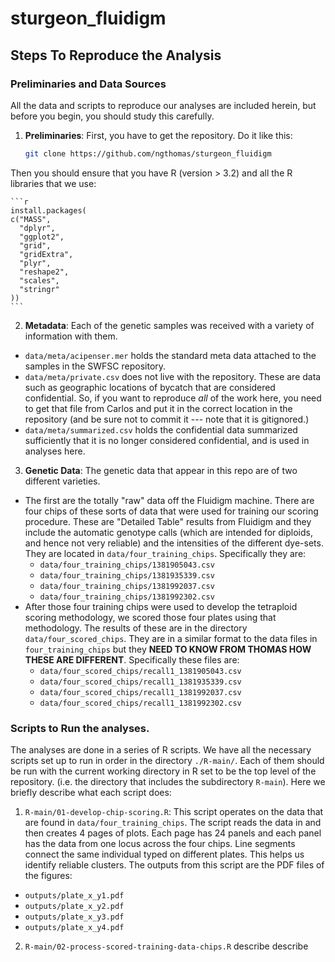 # sturgeon_fluidigm


## Steps To Reproduce the Analysis

### Preliminaries and Data Sources
All the data and scripts to reproduce our analyses are included herein, but
before you begin, you should study this carefully.

1. __Preliminaries__: First, you have to get the repository.  Do it like this:

    ```sh
    git clone https://github.com/ngthomas/sturgeon_fluidigm
    ```
  
  Then you should ensure that you have R (version > 3.2) and all the R libraries that we use:
  
    ```r
    install.packages(
    c("MASS", 
      "dplyr", 
      "ggplot2", 
      "grid", 
      "gridExtra", 
      "plyr", 
      "reshape2", 
      "scales", 
      "stringr"
    ))
    ```
    
2. __Metadata__: Each of the genetic samples was received with a variety of information with them.
  * `data/meta/acipenser.mer` holds the standard meta data attached to the samples in the SWFSC repository.
  * `data/meta/private.csv` does not live with the repository.  These are data such as geographic locations of bycatch that are considered confidential.  So, if you want to reproduce _all_ of the work here, you need to get that file from Carlos and put it in the correct location in the repository (and be sure not to commit  it --- note that it is gitignored.)
  * `data/meta/summarized.csv` holds the confidential data summarized sufficiently that it is no longer considered confidential, and is used in analyses here.
3. __Genetic Data__: The genetic data that appear in this repo are of two different varieties.  
  * The first are the totally "raw" data off the Fluidigm machine.  There are four chips of these sorts of data that were used for training our scoring procedure. These are "Detailed Table" results from Fluidigm and they include the automatic genotype calls (which are intended for diploids, and hence not very reliable) and the intensities of the different dye-sets. They are located in `data/four_training_chips`.  Specifically they are:
    - `data/four_training_chips/1381905043.csv`
    - `data/four_training_chips/1381935339.csv`
    - `data/four_training_chips/1381992037.csv`
    - `data/four_training_chips/1381992302.csv`
  * After those four training chips were used to develop the tetraploid scoring methodology, we scored those four plates using that methodology.  The results of these are in the directory `data/four_scored_chips`.  They are in a similar format to the data files in `four_training_chips` but they __NEED TO KNOW FROM THOMAS HOW THESE ARE DIFFERENT__.  Specifically these files are:
    - `data/four_scored_chips/recall1_1381905043.csv`
    - `data/four_scored_chips/recall1_1381935339.csv`
    - `data/four_scored_chips/recall1_1381992037.csv`
    - `data/four_scored_chips/recall1_1381992302.csv`


### Scripts to Run the analyses.

The analyses are done in a series of R scripts.  We have all the necessary scripts set up to run in 
order in the directory `./R-main/`.  Each of them should be run with the current
working directory in R set to be the top level of the repository. (i.e. the directory
that includes the subdirectory `R-main`). Here we briefly describe what each script does:

1. `R-main/01-develop-chip-scoring.R`:  This script operates on the data that are found in `data/four_training_chips`. The script reads the data in and then creates 4 pages of plots.  Each page has 24 panels and each panel has the data from one locus across the four chips. Line segments connect the same individual typed on different plates.  This helps us identify reliable clusters. The outputs from this script are the PDF files of the figures:
  - `outputs/plate_x_y1.pdf`
  - `outputs/plate_x_y2.pdf`
  - `outputs/plate_x_y3.pdf`
  - `outputs/plate_x_y4.pdf`
2. `R-main/02-process-scored-training-data-chips.R` describe describe
